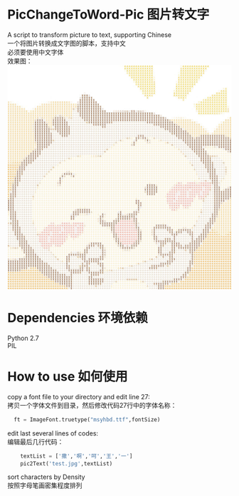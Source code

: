 # PicChangeToWord-Pic  图片转文字
A script to transform picture to text, supporting Chinese</br>
一个将图片转换成文字图的脚本，支持中文</br>
必须要使用中文字体</br>
效果图：
![image](test_text.jpg)
# Dependencies 环境依赖
Python 2.7</br>
PIL

# How to use 如何使用
copy a font file to your directory and edit line 27:</br>
拷贝一个字体文件到目录，然后修改代码27行中的字体名称：
```python
  ft = ImageFont.truetype("msyhbd.ttf",fontSize)
```
edit last several lines of codes:</br>
编辑最后几行代码：
```python
    textList = ['撒','啊','呵','王','一']
    pic2Text('test.jpg',textList)
```
sort characters by Density</br>
按照字母笔画密集程度排列
